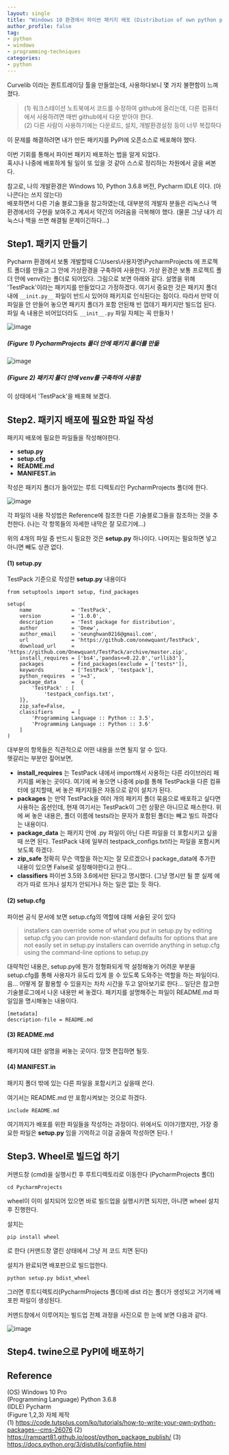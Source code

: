 ```yaml
---
layout: single
title: "Windows 10 환경에서 파이썬 패키지 배포 (Distribution of own python package in windows 10)"
author_profile: false
tag: 
- python
- windows
- programming-techniques
categories: 
- python
---
```


Curvelib 이라는 퀀트트레이딩 툴을 만들었는데, 사용하다보니 몇 가지 불편함이 느껴졌다. 

> (1) 워크스테이션 노트북에서 코드를 수정하여 github에 올리는데, 다른 컴퓨터에서 사용하려면 매번 github에서 다운 받아야 한다.    
> (2) 다른 사람이 사용하기에는 다운로드, 설치, 개발환경설정 등이 너무 복잡하다  
 
이 문제를 해결하려면 내가 만든 패키지를 PyPI에 오픈소스로 배포해야 했다.  
 
이번 기회를 통해서 파이썬 패키지 배포하는 법을 알게 되었다.  
혹시나 나중에 배포하게 될 일이 또 있을 것 같아 스스로 정리하는 차원에서 글을 써본다.  
 
참고로, 나의 개발환경은 Windows 10, Python 3.6.8 버전, Pycharm IDLE 이다. (아나콘다는 쓰지 않는다)  
배포하면서 다른 기술 블로그들을 참고하였는데, 대부분의 개발자 분들은 리눅스나 맥 환경에서의 구현을 보여주고 계셔서 약간의 어려움을 극복해야 했다.
(물론 그냥 내가 리눅스나 맥을 쓰면 해결될 문제이긴하다...)

 
## Step1. 패키지 만들기 ##    
 
Pycharm 환경에서 보통 개발할때 C:\Users\사용자명\PycharmProjects 에 프로젝트 폴더를 만들고 그 안에 가상환경을 구축하여 사용한다. 
가상 환경은 보통 프로젝트 폴더 안에 venv라는 폴더로 되어있다. 그림으로 보면 아래와 같다. 설명을 위해 'TestPack'이라는 패키지를 만들었다고 가정하겠다. 여기서 중요한 것은 패키지 폴더 내에 ```__init.py__``` 파일이 반드시 있어야 패키지로 인식된다는 점이다. 따라서 만약 이 파일을 안 만들어 놓으면 패키지 폴더가 포함 안된채 빈 껍데기 패키지만 빌드업 된다. 파일 속 내용은 비어있더라도 ```__init__.py``` 파일 자체는 꼭 만들자 ! 

![image](https://user-images.githubusercontent.com/34860302/57270806-d40dfc80-70c7-11e9-86f5-86d4b123dc5a.png)  
 
##### (Figure 1) PycharmProjects 폴더 안에 패키지 폴더를 만듦 #####   
 
 
![image](https://user-images.githubusercontent.com/34860302/57276560-f6f6db80-70dc-11e9-9b9a-3265916b7405.png)  
 
##### (Figure 2) 패키지 폴더 안에 venv를 구축하여 사용함 #####   
 
 
이 상태에서 'TestPack'을 배포해 보겠다.
 
## Step2. 패키지 배포에 필요한 파일 작성 ##  
 
패키지 배포에 필요한 파일들을 작성해야한다.  
 
* __setup.py__  
* __setup.cfg__  
* __README.md__  
* __MANIFEST.in__  
 
작성은 패키지 폴더가 들어있는 루트 디렉토리인 PycharmProjects 폴더에 한다.  
 
![image](https://user-images.githubusercontent.com/34860302/57270860-facc3300-70c7-11e9-9f72-d400be634ac5.png)  
 
각 파일의 내용 작성법은 Reference에 참조한 다른 기술블로그들을 참조하는 것을 추천한다. (나는 각 항목들의 자세한 내막은 잘 모르기에...)  

위의 4개의 파일 중 반드시 필요한 것은 __setup.py__ 하나이다. 나머지는 필요하면 넣고 아니면 빼도 상관 없다.
 
#### (1) setup.py ####
 
TestPack 기준으로 작성한 __setup.py__ 내용이다

```
from setuptools import setup, find_packages

setup(
    name             = 'TestPack',
    version          = '1.0.0',
    description      = 'Test package for distribution',
    author           = 'Onew',
    author_email     = 'seunghwan0216@gmail.com',
    url              = 'https://github.com/onewquant/TestPack',
    download_url     = 'https://github.com/Onewquant/TestPack/archive/master.zip',
    install_requires = ['bs4','pandas<=0.22.0','urllib3'],
    packages         = find_packages(exclude = ['tests*']),
    keywords         = ['TestPack', 'testpack'],
    python_requires  = '>=3',
    package_data     =  {
        'TestPack' : [
            'testpack_configs.txt',
    ]},
    zip_safe=False,
    classifiers      = [
        'Programming Language :: Python :: 3.5',
        'Programming Language :: Python :: 3.6'
    ]
) 
```  
 
대부분의 항목들은 직관적으로 어떤 내용을 쓰면 될지 알 수 있다.  
헷갈리는 부분만 짚어보면,  
* __install_requires__ 는 TestPack 내에서 import해서 사용하는 다른 라이브러리 패키지를 써놓는 곳이다. 여기에 써 놓으면 나중에 pip를 통해 TestPack을 다른 컴퓨터에 설치할때, 써 놓은 패키지들은 자동으로 같이 설치가 된다.  
* __packages__ 는 만약 TestPack을 여러 개의 패키지 폴더 묶음으로 배포하고 싶다면 사용하는 옵션인데, 현재 여기서는 TestPack이 그런 상황은 아니므로 패스한다. 위에 써 놓은 내용은, 폴더 이름에 tests라는 문자가 포함된 폴더는 빼고 빌드 하겠다는 내용이다.  
* __package_data__ 는 패키지 안에 .py 파일이 아닌 다른 파일을 더 포함시키고 싶을때 쓰면 된다. TestPack 내에 일부러 testpack_configs.txt라는 파일을 포함시켜보도록 하겠다.
* __zip_safe__ 정확히 무슨 역할을 하는지는 잘 모르겠으나 package_data에 추가한 내용이 있으면 False로 설정해야한다고 한다...  
* __classifiers__ 파이썬 3.5와 3.6에서만 된다고 명시했다. (그냥 명시만 될 뿐 실제 에러가 따로 뜨거나 설치가 안되거나 하는 일은 없는 듯 하다.
 
#### (2) setup.cfg ####  
 
파이썬 공식 문서에 보면 setup.cfg의 역할에 대해 서술된 곳이 있다

> installers can override some of what you put in setup.py by editing setup.cfg
> you can provide non-standard defaults for options that are not easily set in setup.py
> installers can override anything in setup.cfg using the command-line options to setup.py

대략적인 내용은, setup.py에 뭔가 정형화되게 딱 설정해놓기 어려운 부분을 setup.cfg를 통해 사용자가 유도리 있게 쓸 수 있도록 도와주는 역할을 하는 파일이다. 음... 어떻게 잘 활용할 수 있을지는 차차 시간을 두고 알아보기로 한다... 일단은 참고한 기술블로그에서 나온 내용만 써 놓겠다. 패키지를 설명해주는 파일이 README.md 파일임을 명시해놓는 내용이다.

``` 
[metadata]
description-file = README.md
``` 

#### (3) README.md ####  
 
패키지에 대한 설명을 써놓는 곳이다. 맘껏 편집하면 될듯.  
 
#### (4) MANIFEST.in ####  
 
패키지 폴더 밖에 있는 다른 파일을 포함시키고 싶을때 쓴다.

여기서는 README.md 만 포함시켜보는 것으로 하겠다.
 
``` 
include README.md
``` 

여기까지가 배포를 위한 파일들을 작성하는 과정이다.
위에서도 이야기했지만, 가장 중요한 파일은 __setup.py__ 임을 기억하고 이걸 공들여 작성하면 된다. !
 
## Step3. Wheel로 빌드업 하기 ##    
 
커맨드창 (cmd)을 실행시킨 후 루트디렉토리로 이동한다 (PycharmProjects 폴더)  
 
``` 
cd PycharmProjects  
```  
 
wheel이 이미 설치되어 있으면 바로 빌드업을 실행시키면 되지만, 아니면 wheel 설치 후 진행한다.  
 
설치는  
``` 
pip install wheel  
``` 
로 한다 (커맨드창 열린 상태에서 그냥 저 코드 치면 된다)  
 
설치가 완료되면 배포판으로 빌드업한다.  
``` 
python setup.py bdist_wheel
``` 
 
그러면 루트디렉토리(PycharmProjects 폴더)에 dist 라는 폴더가 생성되고 거기에 배포판 파일이 생성된다.  
 
커맨드창에서 이루어지는 빌드업 전체 과정을 사진으로 한 눈에 보면 다음과 같다.  
 
![image](https://user-images.githubusercontent.com/34860302/57275276-fceabd80-70d8-11e9-90ee-a805bdeee3fb.png)  
 
## Step4. twine으로 PyPI에 배포하기 ##    
 
 
 
 
## Reference ##    
(OS) Windows 10 Pro  
(Programming Language) Python 3.6.8   
(IDLE) Pycharm   
(Figure 1,2,3) 자체 제작   
(1) <https://code.tutsplus.com/ko/tutorials/how-to-write-your-own-python-packages--cms-26076>
(2) <https://rampart81.github.io/post/python_package_publish/>
(3) <https://docs.python.org/3/distutils/configfile.html>
  
